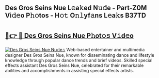## Des Gros Seins Nue L𝚎a𝚔ed N𝚞𝚍e - Part-Z0M Vi𝚍𝚎o P𝚑𝚘tos - H𝚘𝚝 O𝚗𝚕yf𝚊ns L𝚎a𝚔s B37TD

# <h2><a href="http://kfe8h5n.oniu.top/?m=Des+Gros+Seins+Nue">🔗👉 🔴 Des Gros Seins Nue P𝚑ot𝚘𝚜 V𝚒d𝚎o</a></h2>

[![Des Gros Seins Nue Nu𝚍e𝚜](https://i.imgur.com/0qMVB7G.gif)](http://kfe8h5n.oniu.top/?m=Des+Gros+Seins+Nue)
Web-based entertainer and multimedia designer Des Gros Seins Nue, known for disseminating dance and lifestyle knowledge through popular dance trends and brief videos. Skilled special effects assistant Des Gros Seins Nue, celebrated for their remarkable abilities and accomplishments in assisting special effects artists.  
